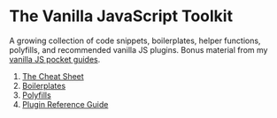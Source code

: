 # The Vanilla JavaScript Toolkit

A growing collection of code snippets, boilerplates, helper functions, polyfills, and recommended vanilla JS plugins. Bonus material from my [vanilla JS pocket guides](https://gomakethings.com/guides/).

1. [The Cheat Sheet](https://github.com/cferdinandi/vanilla-javascript-cheat-sheet/blob/master/cheat-sheet.md)
2. [Boilerplates](https://github.com/cferdinandi/vanilla-javascript-cheat-sheet/tree/master/boilerplates)
3. [Polyfills](https://github.com/cferdinandi/vanilla-javascript-cheat-sheet/tree/master/polyfills)
4. [Plugin Reference Guide](https://github.com/cferdinandi/vanilla-javascript-cheat-sheet/blob/master/vanilla-js-plugins.md)
